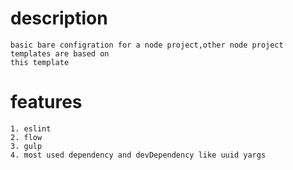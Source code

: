
# description
    basic bare configration for a node project,other node project templates are based on
    this template

# features
    1. eslint
    2. flow
    3. gulp
    4. most used dependency and devDependency like uuid yargs


